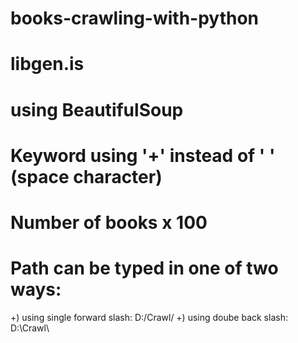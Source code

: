 # books-crawling-with-python
# libgen.is
# using BeautifulSoup
# Keyword using '+' instead of ' ' (space character)
# Number of books x 100
# Path can be typed in one of two ways:
  +) using single forward slash:  D:/Crawl/
  +) using doube back slash:      D:\\Crawl\\
